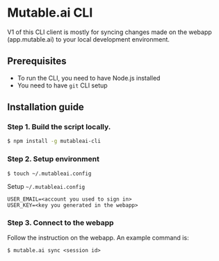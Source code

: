 # Mutable.ai CLI

V1 of this CLI client is mostly for syncing changes made on the webapp (app.mutable.ai) to your local development environment.

## Prerequisites

-   To run the CLI, you need to have Node.js installed
-   You need to have `git` CLI setup

## Installation guide

### Step 1. Build the script locally.
```sh
$ npm install -g mutableai-cli
```

### Step 2. Setup environment

`$ touch ~/.mutableai.config`

Setup `~/.mutableai.config`

```
USER_EMAIL=<account you used to sign in>
USER_KEY=<key you generated in the webapp>
```

### Step 3. Connect to the webapp
Follow the instruction on the webapp. An example command is:

`$ mutable.ai sync <session id>`
